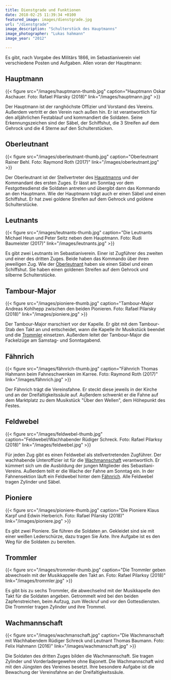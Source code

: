 ```yaml
---
title: Dienstgrade und Funktionen
date: 2018-02-25 11:39:34 +0100
featured_image: images/dienstgrade.jpg
url: "/dienstgrade"
image_description: "Schulterstück des Hauptmanns"
image_photographer: "Lukas hahmann"
image_year: "2012"

---
```

Es gibt, nach Vorgabe des Militärs 1866, im Sebastianiverein viel verschiedene Posten und Aufgaben. Allen voran der Hauptmann:

<!--more-->

## Hauptmann

{{< figure src="/images/hauptmann-thumb.jpg" caption="Hauptmann Oskar Aschauer. Foto: Rafael Pilarsky (2018)" link="/images/hauptmann.jpg" >}}

Der Hauptmann ist der ranghöchste Offizier und Vorstand des Vereins. Außerdem vertritt er den Verein nach außen hin. Er ist verantwortlich für den alljährlichen Festablauf und kommandiert die Soldaten. Seine Erkennungszeichen sind der Säbel, der Schiffshut, die 3 Streifen auf dem Gehrock und die 4 Sterne auf den Schulterstücken.

## Oberleutnant

{{< figure src="/images/oberleutnant-thumb.jpg" caption="Oberleutnant Rainer Behl. Foto: Raymond Roth (2017)" link="/images/oberleutnant.jpg" >}}

Der Oberleutnant ist der Stellvertreter des [Hauptmanns](#hauptmann) und der Kommandant des ersten Zuges. Er lässt am Sonntag vor dem Festgottesdienst die Soldaten antreten und übergibt dann das Kommando an den Hauptmann. Wie der Hauptmann trägt auch er einen Säbel und einen Schiffshut. Er hat zwei goldene Streifen auf dem Gehrock und goldene Schulterstücke.

## Leutnants

{{< figure src="/images/leutnants-thumb.jpg" caption="Die Leutnants Michael Heun und Peter Seitz neben dem Hauptmann. Foto: Rudi Baumeister (2017)" link="/images/leutnants.jpg" >}}

Es gibt zwei Leutnants im Sebastianiverein. Einer ist Zugführer des zweiten und einer des dritten Zuges. Beide haben das Kommando über ihren jeweiligen Zug. Wie der [Oberleutnant](#oberleutnant) haben sie einen Säbel und einen Schiffshut. Sie haben einen goldenen Streifen auf dem Gehrock und silberne Schulterstücke.

## Tambour-Major

{{< figure src="/images/pioniere-thumb.jpg" caption="Tambour-Major Andreas Kohlhepp zwischen den beiden Pionieren. Foto: Rafael Pilarsky (2018)" link="/images/pioniere.jpg" >}}

Der Tambour-Major marschiert vor der Kapelle. Er gibt mit dem Tambour-Stab den Takt an und entscheidet, wann die Kapelle ihr Musikstück beendet und die [Trommler](#trommler) einsetzen. Außerdem leitet der Tambour-Major die Fackelzüge am Samstag- und Sonntagabend.

## Fähnrich

{{< figure src="/images/fähnrich-thumb.jpg" caption="Fähnrich Thomas Hahmann beim Fahneschwenken im Karree. Foto: Raymond Roth (2017)" link="/images/fähnrich.jpg" >}}

Der Fähnrich trägt die Vereinsfahne. Er steckt diese jeweils in der Kirche und an der Dreifaltigkeitssäule auf. Außerdem schwenkt er die Fahne auf dem Marktplatz zu dem Musikstück "Über den Wellen", dem Höhepunkt des Festes.

## Feldwebel

{{< figure src="/images/feldwebel-thumb.jpg" caption="Feldwebel/Wachhabender Rüdiger Schreck. Foto: Rafael Pilarksy (2018)" link="/images/feldwebel.jpg" >}}

Für jeden Zug gibt es einen Feldwebel als stellvertretenden Zugführer. Der wachhabende Unteroffizier ist für die [Wachmannschaft](#wachmannschaft) verantwortlich. Er kümmert sich um die Ausbildung der jungen Mitglieder des Sebastiani-Vereins. Außerdem teilt er die Wache der Fahne am Sonntag ein. In der Fahnensektion läuft ein Feldwebel hinter dem [Fähnrich](#fähnrich). Alle Feldwebel tragen Zylinder und Säbel.

## Pioniere

{{< figure src="/images/pioniere-thumb.jpg" caption="Die Pioniere Klaus Karpf und Edwin Herberich. Foto: Rafael Pilarsky (2018)" link="/images/pioniere.jpg" >}}

Es gibt zwei Pioniere. Sie führen die Soldaten an. Gekleidet sind sie mit einer weißen Lederschürze, dazu tragen Sie Äxte. Ihre Aufgabe ist es den Weg für die Soldaten zu bereiten.

## Trommler

{{< figure src="/images/trommler-thumb.jpg" caption="Die Trommler geben abwechseln mit der Musikkappelle den Takt an. Foto: Rafael Pilarksy (2018)" link="/images/trommler.jpg" >}}

Es gibt bis zu sechs Trommler, die abwechselnd mit der Musikkapelle den Takt für die Soldaten angeben. Getrommelt wird bei den beiden Zapfenstreichen, beim Aufzug, zum Weckruf und vor den Gottesdiensten. Die Trommler tragen Zylinder und ihre Trommel.

## Wachmannschaft

{{< figure src="/images/wachmanschaft.jpg" caption="Die Wachmanschaft mit Wachhabendem Rüdiger Schreck und Leutnant Thomas Baumann. Foto: Felix Hahmann (2016)" link="/images/wachmanschaft.jpg" >}}

Die Soldaten des dritten Zuges bilden die Wachmannschaft. Sie tragen Zylinder und Vorderladergewehre ohne Bajonett. Die Wachmannschaft wird mit den Jüngsten des Vereines besetzt. Ihre besondere Aufgabe ist die Bewachung der Vereinsfahne an der Dreifaltigkeitssäule.